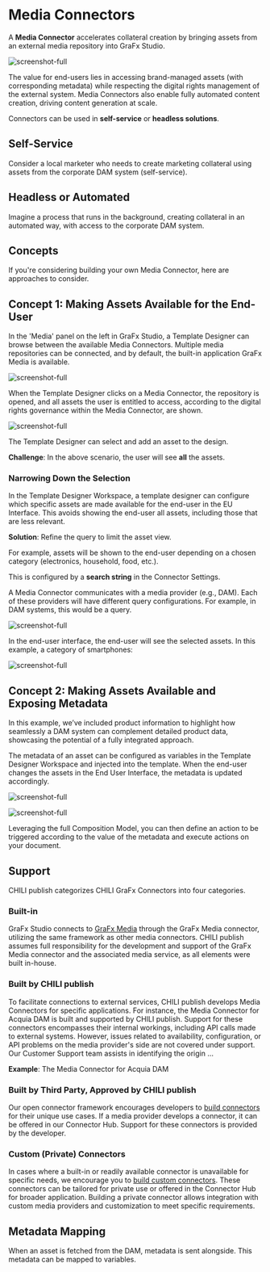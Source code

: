 # Media Connectors

A **Media Connector** accelerates collateral creation by bringing assets from an external media repository into GraFx Studio.

![screenshot-full](connector2.png)

The value for end-users lies in accessing brand-managed assets (with corresponding metadata) while respecting the digital rights management of the external system.
Media Connectors also enable fully automated content creation, driving content generation at scale.

Connectors can be used in **self-service** or **headless solutions**.

## Self-Service

Consider a local marketer who needs to create marketing collateral using assets from the corporate DAM system (self-service).

## Headless or Automated

Imagine a process that runs in the background, creating collateral in an automated way, with access to the corporate DAM system.

## Concepts

If you're considering building your own Media Connector, here are approaches to consider.

## Concept 1: Making Assets Available for the End-User

In the 'Media' panel on the left in GraFx Studio, a Template Designer can browse between the available Media Connectors. Multiple media repositories can be connected, and by default, the built-in application GraFx Media is available.

![screenshot-full](damconnector01.png)

When the Template Designer clicks on a Media Connector, the repository is opened, and all assets the user is entitled to access, according to the digital rights governance within the Media Connector, are shown.

![screenshot-full](damconnector02.png)

The Template Designer can select and add an asset to the design. 

**Challenge**: In the above scenario, the user will see **all** the assets.

### Narrowing Down the Selection

In the Template Designer Workspace, a template designer can configure which specific assets are made available for the end-user in the EU Interface. This avoids showing the end-user all assets, including those that are less relevant.

**Solution**: Refine the query to limit the asset view.

For example, assets will be shown to the end-user depending on a chosen category (electronics, household, food, etc.).

This is configured by a **search string** in the Connector Settings.

A Media Connector communicates with a media provider (e.g., DAM). Each of these providers will have different query configurations. For example, in DAM systems, this would be a query.

![screenshot-full](damconnector03.png)

In the end-user interface, the end-user will see the selected assets. In this example, a category of smartphones:

![screenshot-full](damconnector04.png)

## Concept 2: Making Assets Available and Exposing Metadata

In this example, we’ve included product information to highlight how seamlessly a DAM system can complement detailed product data, showcasing the potential of a fully integrated approach.

The metadata of an asset can be configured as variables in the Template Designer Workspace and injected into the template. When the end-user changes the assets in the End User Interface, the metadata is updated accordingly.

![screenshot-full](damconnector05.png)

![screenshot-full](damconnector06.png)

Leveraging the full Composition Model, you can then define an action to be triggered according to the value of the metadata and execute actions on your document.

## Support

CHILI publish categorizes CHILI GraFx Connectors into four categories.

### Built-in

GraFx Studio connects to [GraFx Media](/GraFx-Media/) through the GraFx Media connector, utilizing the same framework as other media connectors. CHILI publish assumes full responsibility for the development and support of the GraFx Media connector and the associated media service, as all elements were built in-house.

### Built by CHILI publish

To facilitate connections to external services, CHILI publish develops Media Connectors for specific applications. For instance, the Media Connector for Acquia DAM is built and supported by CHILI publish. Support for these connectors encompasses their internal workings, including API calls made to external systems. However, issues related to availability, configuration, or API problems on the media provider's side are not covered under support. Our Customer Support team assists in identifying the origin ...

**Example**: The Media Connector for Acquia DAM

### Built by Third Party, Approved by CHILI publish

Our open connector framework encourages developers to [build connectors](/GraFx-Developers/connectors/build-media-connector/) for their unique use cases. If a media provider develops a connector, it can be offered in our Connector Hub. Support for these connectors is provided by the developer.

### Custom (Private) Connectors

In cases where a built-in or readily available connector is unavailable for specific needs, we encourage you to [build custom connectors](/GraFx-Developers/connectors/build-media-connector/). These connectors can be tailored for private use or offered in the Connector Hub for broader application. Building a private connector allows integration with custom media providers and customization to meet specific requirements.

## Metadata Mapping

When an asset is fetched from the DAM, metadata is sent alongside. This metadata can be mapped to variables.
